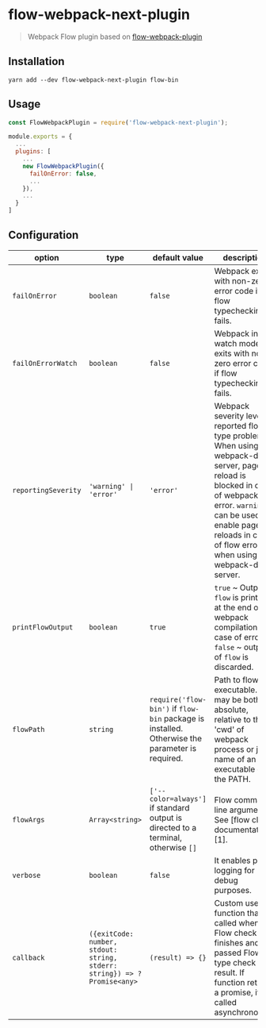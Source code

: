# flow-webpack-next-plugin

> Webpack Flow plugin based on [flow-webpack-plugin](https://github.com/happylynx/flow-webpack-plugin)

## Installation

`yarn add --dev flow-webpack-next-plugin flow-bin`

## Usage

```js
const FlowWebpackPlugin = require('flow-webpack-next-plugin');

module.exports = {
  ...
  plugins: [
    ...
    new FlowWebpackPlugin({
      failOnError: false,
      ...
    }),
    ...
  }
]

```

## Configuration

| option | type | default value | description |
| --- | --- | --- | --- |
| `failOnError` | `boolean` | `false` | Webpack exits with non-zero error code if flow typechecking fails. |
| `failOnErrorWatch` | `boolean` | `false` | Webpack in watch mode exits with non-zero error code if flow typechecking fails. |
| `reportingSeverity` | <code>'warning' &#124; 'error'</code> | `'error'` | Webpack severity level of reported flow type problems. When using webpack-dev-server, page reload is blocked in case of webpack error. `warning` can be used to enable page reloads in case of flow errors when using webpack-dev-server. |
| `printFlowOutput` | `boolean` | `true` | `true` ~ Output of `flow` is printed at the end of webpack compilation in case of error, `false` ~ output of `flow` is discarded. |
| `flowPath` | `string` | `require('flow-bin')` if `flow-bin` package is installed. Otherwise the parameter is required. | Path to flow executable. It may be both absolute, relative to the 'cwd' of webpack process or just name of an executable on the PATH.
| `flowArgs` | `Array<string>` | `['--color=always']` if standard output is directed to a terminal, otherwise `[]` | Flow command line arguments. See [flow cli documentation][1]. |
| `verbose` | `boolean` | `false` | It enables plugin logging for debug purposes. |
| `callback` | `({exitCode: number, stdout: string, stderr: string}) => ?Promise<any>` | `(result) => {}` | Custom user function that is called when Flow check finishes and is passed Flow type check result. If function returns a promise, it is called asynchronously. |